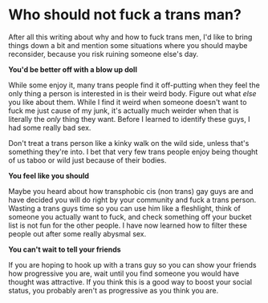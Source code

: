 # Who should not fuck a trans man?

After all this writing about why and how to fuck trans men, I'd like to bring things down a bit and mention some situations where you should maybe reconsider, because you risk ruining someone else's day.

**You'd be better off with a blow up doll**

While some enjoy it, many trans people find it off-putting when they feel the only thing a person is interested in is their weird body. Figure out what _else_ you like about them. While I find it weird when someone doesn't want to fuck me just cause of my junk, it's actually much weirder when that is literally the _only_ thing they want. Before I learned to identify these guys, I had some really bad sex.

Don't treat a trans person like a kinky walk on the wild side, unless that's something they're into. I bet that very few trans people enjoy being thought of us taboo or wild just because of their bodies.

**You feel like you should**

Maybe you heard about how transphobic cis (non trans) gay guys are and have decided you will do right by your community and fuck a trans person. Wasting a trans guys time so you can use him like a fleshlight, think of someone you actually want to fuck, and check something off your bucket list is not fun for the other people. I have now learned how to filter these people out after some really abysmal sex.

**You can't wait to tell your friends**

If you are hoping to hook up with a trans guy so you can show your friends how progressive you are, wait until you find someone you would have thought was attractive. If you think this is a good way to boost your social status, you probably aren't as progressive as you think you are.

